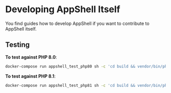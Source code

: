 # Developing AppShell Itself

You find guides how to develop AppShell if you want to contribute to
AppShell itself.

## Testing

**To test against PHP 8.0**:

```bash
docker-compose run appshell_test_php80 sh -c 'cd build && vendor/bin/phpunit --stop-on-error'
```

**To test against PHP 8.1**:

```bash
docker-compose run appshell_test_php81 sh -c 'cd build && vendor/bin/phpunit --stop-on-error'
```
